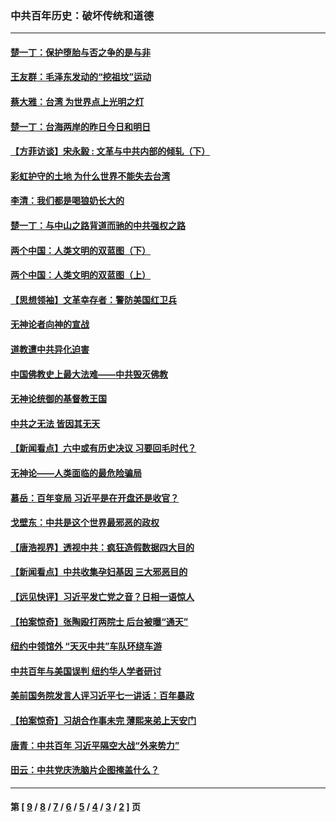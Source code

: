 ### 中共百年历史：破坏传统和道德
---
#### [楚一丁：保护堕胎与否之争的是与非](../../pages/nf1176114/n13815642.md?01230430) 
#### [王友群：毛泽东发动的“挖祖坟”运动](../../pages/nf1176114/n13723639.md?01230430) 
#### [蔡大雅：台湾 为世界点上光明之灯](../../pages/nf1176114/n13531530.md?01230430) 
#### [楚一丁：台海两岸的昨日今日和明日](../../pages/nf1176114/n13531468.md?01230430) 
#### [【方菲访谈】宋永毅 : 文革与中共内部的倾轧（下）](../../pages/nf1176114/n13486836.md?01230430) 
#### [彩虹护守的土地 为什么世界不能失去台湾](../../pages/nf1176114/n13476849.md?01230430) 
#### [李清：我们都是喝狼奶长大的](../../pages/nf1176114/n13471478.md?01230430) 
#### [楚一丁：与中山之路背道而驰的中共强权之路](../../pages/nf1176114/n13437270.md?01230430) 
#### [两个中国：人类文明的双蓝图（下）](../../pages/nf1176114/n13423132.md?01230430) 
#### [两个中国：人类文明的双蓝图（上）](../../pages/nf1176114/n13422687.md?01230430) 
#### [【思想领袖】文革幸存者：警防美国红卫兵](../../pages/nf1176114/n13339289.md?01230430) 
#### [无神论者向神的宣战](../../pages/nf1176114/n13281535.md?01230430) 
#### [道教遭中共异化迫害](../../pages/nf1176114/n13281463.md?01230430) 
#### [中国佛教史上最大法难——中共毁灭佛教](../../pages/nf1176114/n13281397.md?01230430) 
#### [无神论统御的基督教王国](../../pages/nf1176114/n13281280.md?01230430) 
#### [中共之无法 皆因其无天](../../pages/nf1176114/n13281088.md?01230430) 
#### [【新闻看点】六中或有历史决议 习要回毛时代？](../../pages/nf1176114/n13222895.md?01230430) 
#### [无神论——人类面临的最危险骗局](../../pages/nf1176114/n13196137.md?01230430) 
#### [慕岳：百年变局 习近平是在开盘还是收官？](../../pages/nf1176114/n13206516.md?01230430) 
#### [戈壁东：中共是这个世界最邪恶的政权](../../pages/nf1176114/n13085641.md?01230430) 
#### [【唐浩视界】透视中共：疯狂造假数据四大目的](../../pages/nf1176114/n13080590.md?01230430) 
#### [【新闻看点】中共收集孕妇基因 三大邪恶目的](../../pages/nf1176114/n13077182.md?01230430) 
#### [【远见快评】习近平发亡党之音？日相一语惊人](../../pages/nf1176114/n13074809.md?01230430) 
#### [【拍案惊奇】张陶殴打两院士 后台被曝“通天”](../../pages/nf1176114/n13070496.md?01230430) 
#### [纽约中领馆外 “天灭中共”车队环绕车游](../../pages/nf1176114/n13070693.md?01230430) 
#### [中共百年与美国误判 纽约华人学者研讨](../../pages/nf1176114/n13067969.md?01230430) 
#### [美前国务院发言人评习近平七一讲话：百年暴政](../../pages/nf1176114/n13066986.md?01230430) 
#### [【拍案惊奇】习胡合作事未完 薄熙来弟上天安门](../../pages/nf1176114/n13065867.md?01230430) 
#### [唐青：中共百年 习近平隔空大战“外来势力”](../../pages/nf1176114/n13065976.md?01230430) 
#### [田云：中共党庆洗脑片企图掩盖什么？](../../pages/nf1176114/n13064395.md?01230430) 

---
#### 第 [ [9](./9.md?01230430) / [8](./8.md?01230430) / [7](./7.md?01230430) / [6](./6.md?01230430) / [5](./5.md?01230430) / [4](./4.md?01230430) / [3](./3.md?01230430) / [2](./2.md?01230430) ] 页

